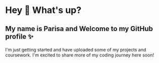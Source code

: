 <h1 align="left">Hey 👋 What's up?</h1>

###

## <p align="left">My name is Parisa and Welcome to my  GitHub profile ✨
<p align="left">I'm just getting started and have uploaded some of my projects and coursework. I'm excited to share more of my coding journey here soon!</p>

###
